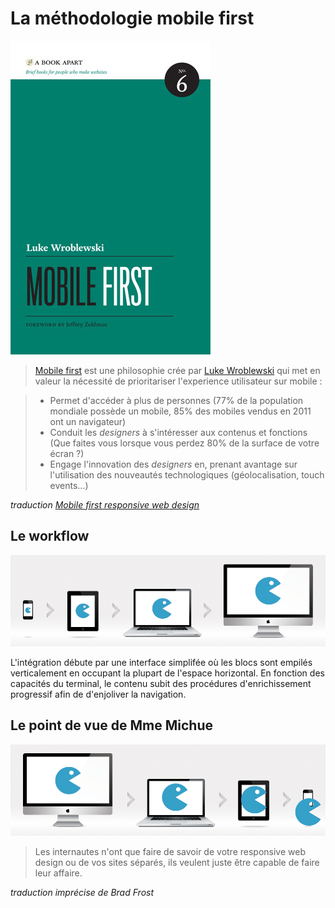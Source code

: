 # La méthodologie mobile first

[![Mobile first, le livre](../images/mobile-first.jpg)](http://www.eyrolles.com/Audiovisuel/Livre/mobile-first-9782212134063)

> [Mobile first](http://www.lukew.com/presos/preso.asp?26) est une philosophie crée par [Luke Wroblewski](http://www.lukew.com/) qui met en valeur la nécessité de prioritariser l'experience utilisateur sur mobile :

> - Permet d'accéder à plus de personnes (77% de la population mondiale possède un mobile, 85% des mobiles vendus en 2011 ont un navigateur)
> - Conduit les _designers_ à s'intéresser aux contenus et fonctions (Que faites vous lorsque vous perdez 80% de la surface de votre écran ?)
> - Engage l'innovation des _designers_ en, prenant avantage sur l'utilisation des nouveautés technologiques (géolocalisation, touch events…)

_traduction [Mobile first responsive web design](http://bradfrost.com/blog/web/mobile-first-responsive-web-design/)_

## Le workflow

![Workflow mobile first](../images/mobilefirst-workflow-2.png)

L'intégration débute par une interface simplifée où les blocs sont empilés verticalement en occupant la plupart de l'espace horizontal. En fonction des capacités du terminal, le contenu subit des procédures d'enrichissement progressif afin de d'enjoliver la navigation.

## Le point de vue de Mme Michue

![Workflow mobile first](../images/mobilefirst-workflow-1.png)

> Les internautes n'ont que faire de savoir de votre responsive web design ou de vos sites séparés, ils veulent juste être capable de faire leur affaire.

_traduction imprécise de Brad Frost_